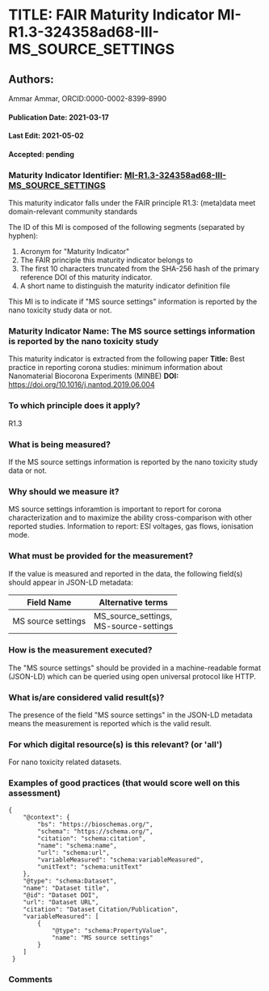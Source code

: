# TITLE: FAIR Maturity Indicator MI-R1.3-324358ad68-III-MS_SOURCE_SETTINGS

## Authors: 
Ammar Ammar, ORCID:0000-0002-8399-8990

#### Publication Date: 2021-03-17
#### Last Edit: 2021-05-02
#### Accepted: pending

### Maturity Indicator Identifier: [MI-R1.3-324358ad68-III-MS_SOURCE_SETTINGS](https://w3id.org/fair/maturity_indicator/terms/Gen2/MI-R1.3-324358ad68-III-MS_SOURCE_SETTINGS)

This maturity indicator falls under the FAIR principle R1.3:
(meta)data meet domain-relevant community standards

The ID of this MI is composed of the following segments (separated by hyphen):
1. Acronym for "Maturity Indicator"
1. The FAIR principle this maturity indicator belongs to
1. The first 10 characters truncated from the SHA-256 hash of the primary reference DOI of this maturity indicator.
1. A short name to distinguish the maturity indicator definition file

This MI is to indicate if "MS source settings" information is reported by the nano toxicity study data or not.

### Maturity Indicator Name:  The MS source settings information is reported by the nano toxicity study

This maturity indicator is extracted from the following paper 
**Title:** Best practice in reporting corona studies: minimum information about Nanomaterial Biocorona Experiments (MINBE)
**DOI:** https://doi.org/10.1016/j.nantod.2019.06.004

### To which principle does it apply?  
R1.3

### What is being measured?
If the MS source settings information is reported by the nano toxicity study data or not.

### Why should we measure it?
MS source settings inforamtion is important to report for corona characterization and
to maximize the ability cross-comparison with other reported studies. Information to report:
ESI voltages, gas flows, ionisation mode.

### What must be provided for the measurement?
If the value is measured and reported in the data, the following field(s) should appear in JSON-LD metadata: 

| Field Name          | Alternative terms                          |
| ------------------- | ------------------------------------------ |
| MS source settings  | MS_source_settings,<br>MS-source-settings  |

### How is the measurement executed?
The "MS source settings" should be provided in a machine-readable format (JSON-LD) which can be queried using open universal protocol like HTTP.

### What is/are considered valid result(s)?
The presence of the field "MS source settings" in the JSON-LD metadata means the measurement is reported which is the valid result.

### For which digital resource(s) is this relevant? (or 'all')
For nano toxicity related datasets.  

### Examples of good practices (that would score well on this assessment)
```{json}
{
 	"@context": {
 		"bs": "https://bioschemas.org/",
 		"schema": "https://schema.org/",
 		"citation": "schema:citation",
 		"name": "schema:name",
 		"url": "schema:url",
 		"variableMeasured": "schema:variableMeasured",
 		"unitText": "schema:unitText"
 	},
 	"@type": "schema:Dataset",
 	"name": "Dataset title",
 	"@id": "Dataset DOI",
 	"url": "Dataset URL",
 	"citation": "Dataset Citation/Publication",
 	"variableMeasured": [
 		{
 			"@type": "schema:PropertyValue",
 			"name": "MS source settings"
 		}
 	]
 }
```

### Comments

